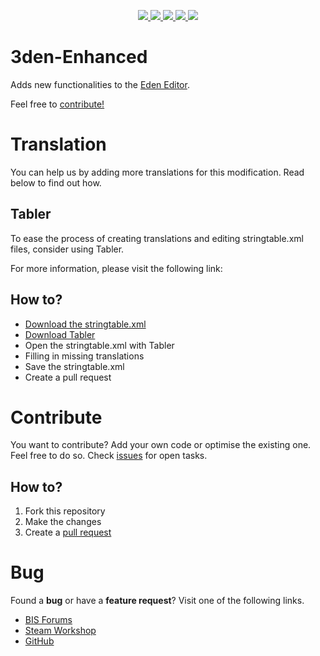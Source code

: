 <p align="center">
    <a href="https://github.com/RevoArma3/3den-Enhanced">
        <img src="https://img.shields.io/github/repo-size/RevoArma3/3den-Enhanced.svg?label=Repo%20Size&style=flat-square">
    </a>
    <a href="https://github.com/RevoArma3/3den-Enhanced/pulse">
        <img src="https://img.shields.io/github/commit-activity/m/RevoArma3/3den-Enhanced.svg?label=Commit%20Activity&style=flat-square">
    </a>
        <a href="https://github.com/RevoArma3/3den-Enhanced/blob/master/LICENSE">
        <img src="https://img.shields.io/github/license/RevoArma3/3den-Enhanced.svg?label=License&style=flat-square">
    </a>
    </a>
        <a href="https://steamcommunity.com/sharedfiles/filedetails/?id=623475643">
        <img src="https://img.shields.io/steam/subscriptions/623475643.svg?color=darkgreen&label=Steam%20Subscriptions&style=flat-square">
    </a>
    </a>
        <a href="https://github.com/RevoArma3/3den-Enhanced/blob/master/changelog.md">
        <img src="https://img.shields.io/badge/Changelog-Click-blueviolet.svg?style=flat-square">
    </a>
</p>

# 3den-Enhanced

Adds new functionalities to the [Eden Editor](https://community.bistudio.com/wiki/Eden_Editor).

Feel free to [contribute!](https://github.com/RevoArma3/3den-Enhanced)

# Translation
You can help us by adding more translations for this modification. Read below to find out how.

## Tabler
To ease the process of creating translations and editing stringtable.xml files, consider using Tabler.

For more information, please visit the following link:



## How to?
* [Download the stringtable.xml](https://github.com/R3voA3/3den-Enhanced/blob/master/3denEnhanced/stringtable.xml)
* [Download Tabler](https://github.com/bux/tabler/releases)
* Open the stringtable.xml with Tabler
* Filling in missing translations
* Save the stringtable.xml
* Create a pull request

# Contribute
You want to contribute? Add your own code or optimise the existing one. Feel free to do so. 
Check [issues](https://github.com/RevoArma3/3den-Enhanced/issues) for open tasks. 

## How to?
1. Fork this repository
2. Make the changes
3. Create a [pull request](https://github.com/RevoArma3/3den-Enhanced/pulls)

# Bug
Found a **bug** or have a **feature request**? Visit one of the following links.

* [BIS Forums](https://forums.bohemia.net/forums/topic/188312-3den-enhanced/) 
* [Steam Workshop](https://steamcommunity.com/sharedfiles/filedetails/?id=623475643)
* [GitHub](https://github.com/RevoArma3/3den-Enhanced/issue)
